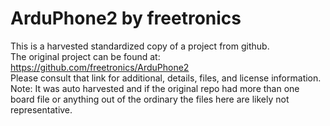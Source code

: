 
# ArduPhone2 by freetronics  
This is a harvested standardized copy of a project from github.  
The original project can be found at:  
https://github.com/freetronics/ArduPhone2  
Please consult that link for additional, details, files, and license information.  
Note: It was auto harvested and if the original repo had more than one board file or anything out of the ordinary the files here are likely not representative.  
    